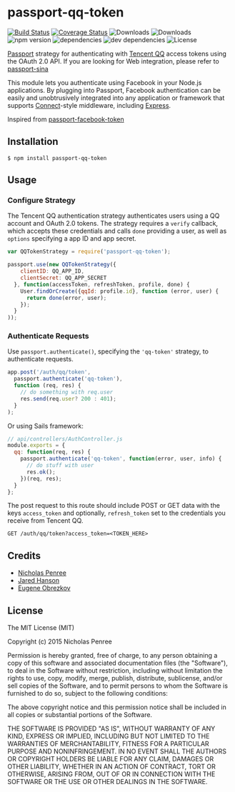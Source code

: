 # passport-qq-token

[![Build Status](https://travis-ci.org/drudge/passport-qq-token.svg)](https://travis-ci.org/drudge/passport-qq-token)
[![Coverage Status](https://coveralls.io/repos/drudge/passport-qq-token/badge.svg?branch=master&service=github)](https://coveralls.io/github/drudge/passport-qq-token?branch=master)
![Downloads](https://img.shields.io/npm/dm/passport-qq-token.svg)
![Downloads](https://img.shields.io/npm/dt/passport-qq-token.svg)
![npm version](https://img.shields.io/npm/v/passport-qq-token.svg)
![dependencies](https://img.shields.io/david/drudge/passport-qq-token.svg)
![dev dependencies](https://img.shields.io/david/dev/drudge/passport-qq-token.svg)
![License](https://img.shields.io/npm/l/passport-qq-token.svg)

[Passport](http://passportjs.org/) strategy for authenticating with [Tencent QQ](http://www.qq.com/)
access tokens using the OAuth 2.0 API.
If you are looking for Web integration, please refer to [passport-sina](https://github.com/kfll/passport-sina)

This module lets you authenticate using Facebook in your Node.js applications.
By plugging into Passport, Facebook authentication can be easily and
unobtrusively integrated into any application or framework that supports
[Connect](http://www.senchalabs.org/connect/)-style middleware, including
[Express](http://expressjs.com/).

Inspired from [passport-facebook-token](https://github.com/drudge/passport-facebook-token)

## Installation

    $ npm install passport-qq-token

## Usage

### Configure Strategy

The Tencent QQ authentication strategy authenticates users using a QQ
account and OAuth 2.0 tokens.  The strategy requires a `verify` callback, which
accepts these credentials and calls `done` providing a user, as well as
`options` specifying a app ID and app secret.

```js
var QQTokenStrategy = require('passport-qq-token');

passport.use(new QQTokenStrategy({
    clientID: QQ_APP_ID,
    clientSecret: QQ_APP_SECRET
  }, function(accessToken, refreshToken, profile, done) {
    User.findOrCreate({qqId: profile.id}, function (error, user) {
      return done(error, user);
    });
  }
));
```

### Authenticate Requests

Use `passport.authenticate()`, specifying the `'qq-token'` strategy, to authenticate requests.

```js
app.post('/auth/qq/token',
  passport.authenticate('qq-token'),
  function (req, res) {
    // do something with req.user
    res.send(req.user? 200 : 401);
  }
);
```

Or using Sails framework:

```javascript
// api/controllers/AuthController.js
module.exports = {
  qq: function(req, res) {
    passport.authenticate('qq-token', function(error, user, info) {
      // do stuff with user
      res.ok();
    })(req, res);
  }
};
```

The post request to this route should include POST or GET data with the keys `access_token` and optionally, `refresh_token` set to the credentials you receive from Tencent QQ.

```
GET /auth/qq/token?access_token=<TOKEN_HERE>
```

## Credits

  - [Nicholas Penree](http://github.com/drudge)
  - [Jared Hanson](http://github.com/jaredhanson)
  - [Eugene Obrezkov](http://github.com/ghaiklor)

## License

The MIT License (MIT)

Copyright (c) 2015 Nicholas Penree

Permission is hereby granted, free of charge, to any person obtaining a copy
of this software and associated documentation files (the "Software"), to deal
in the Software without restriction, including without limitation the rights
to use, copy, modify, merge, publish, distribute, sublicense, and/or sell
copies of the Software, and to permit persons to whom the Software is
furnished to do so, subject to the following conditions:

The above copyright notice and this permission notice shall be included in all
copies or substantial portions of the Software.

THE SOFTWARE IS PROVIDED "AS IS", WITHOUT WARRANTY OF ANY KIND, EXPRESS OR
IMPLIED, INCLUDING BUT NOT LIMITED TO THE WARRANTIES OF MERCHANTABILITY,
FITNESS FOR A PARTICULAR PURPOSE AND NONINFRINGEMENT. IN NO EVENT SHALL THE
AUTHORS OR COPYRIGHT HOLDERS BE LIABLE FOR ANY CLAIM, DAMAGES OR OTHER
LIABILITY, WHETHER IN AN ACTION OF CONTRACT, TORT OR OTHERWISE, ARISING FROM,
OUT OF OR IN CONNECTION WITH THE SOFTWARE OR THE USE OR OTHER DEALINGS IN THE
SOFTWARE.